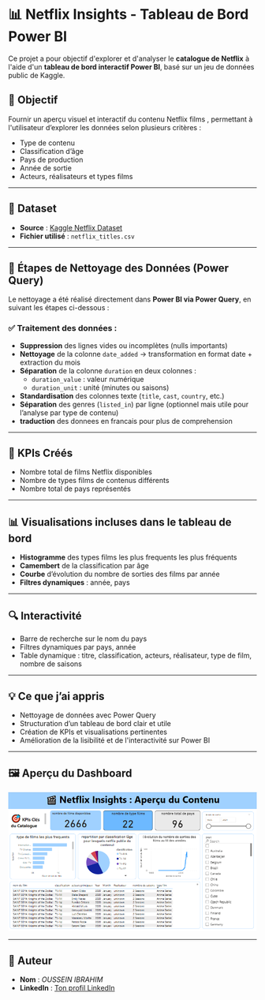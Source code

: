 # 📊 Netflix Insights - Tableau de Bord Power BI

Ce projet a pour objectif d'explorer et d'analyser le **catalogue de Netflix** à l'aide d'un **tableau de bord interactif Power BI**, basé sur un jeu de données public de Kaggle.

## 🎯 Objectif

Fournir un aperçu visuel et interactif du contenu Netflix films , permettant à l'utilisateur d’explorer les données selon plusieurs critères :
- Type de contenu
- Classification d’âge
- Pays de production
- Année de sortie
- Acteurs, réalisateurs et types films

---

## 📁 Dataset

- **Source** : [Kaggle Netflix Dataset](https://www.kaggle.com/datasets/shivamb/netflix-shows?resource=download)
- **Fichier utilisé** : `netflix_titles.csv`

---

## 🧼 Étapes de Nettoyage des Données (Power Query)

Le nettoyage a été réalisé directement dans **Power BI via Power Query**, en suivant les étapes ci-dessous :

### ✅ Traitement des données :
- **Suppression** des lignes vides ou incomplètes (nulls importants)
- **Nettoyage** de la colonne `date_added` → transformation en format date + extraction du mois
- **Séparation** de la colonne `duration` en deux colonnes :
  - `duration_value` : valeur numérique
  - `duration_unit` : unité (minutes ou saisons)
- **Standardisation** des colonnes texte (`title`, `cast`, `country`, etc.)
- **Séparation** des genres (`listed_in`) par ligne (optionnel mais utile pour l’analyse par type de contenu)
- **traduction** des donnees en francais pour plus de comprehension
---

## 📌 KPIs Créés

- Nombre total de films Netflix disponibles
- Nombre de types films de contenus différents
- Nombre total de pays représentés

---

## 📊 Visualisations incluses dans le tableau de bord

- **Histogramme** des types films les plus frequents les plus fréquents
- **Camembert** de la classification par âge
- **Courbe** d’évolution du nombre de sorties des films par année
- **Filtres dynamiques** : année, pays

---

## 🔍 Interactivité

- Barre de recherche sur le nom du pays
- Filtres dynamiques par pays, année 
- Table dynamique : titre, classification, acteurs, réalisateur, type de film, nombre de saisons

---

## 💡 Ce que j’ai appris

- Nettoyage de données avec Power Query
- Structuration d’un tableau de bord clair et utile
- Création de KPIs et visualisations pertinentes
- Amélioration de la lisibilité et de l'interactivité sur Power BI

---

## 🖼️ Aperçu du Dashboard

![Aperçu du dashbord](Netflix-insights.PNG)

---



## 🧠 Auteur

- **Nom** : *OUSSEIN IBRAHIM*
- **LinkedIn** : [Ton profil LinkedIn](https://www.linkedin.com/in/oussein-ibrahim-0a0883339)





